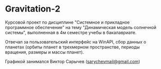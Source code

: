 Gravitation-2
=============

Курсовой проект по дисциплине "Системное и прикладное программное обеспечение" на тему "Динамическая модель солнечной системы", выполненная в 4м семестре учебы в бакалавриате.

Отвечал за пользовательский интерфейс на WinAPI, сбор данных о планетах (орбиты планет в трехмерном пространстве, периоды вращения, размеры и массы планет).

Графикой занимался Виктор Сарычев (sarychevmail@gmail.com)
